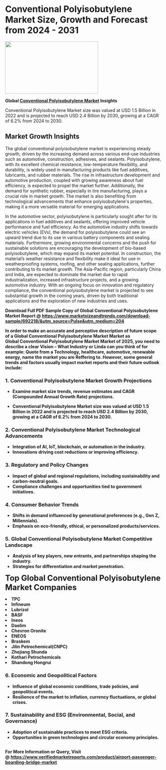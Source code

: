 <H1>Conventional Polyisobutylene Market Size, Growth and Forecast from 2024 - 2031</H1><img class="aligncenter size-medium wp-image-584254" src="https://thirdeyenews.in/wp-content/uploads/2024/09/Global-Market-Research-300x168.jpeg" alt="" width="300" height="168" /><p><strong>Global&nbsp;<a href="https://www.marketsizeandtrends.com/download-sample/692218/&amp;utm_source=Pulse&amp;utm_medium=204">Conventional Polyisobutylene Market</a> Insights</strong></p><p>Conventional Polyisobutylene Market size was valued at USD 1.5 Billion in 2022 and is projected to reach USD 2.4 Billion by 2030, growing at a CAGR of 6.2% from 2024 to 2030.</p><p><h2>Market Growth Insights</h2> <p>The global conventional polyisobutylene market is experiencing steady growth, driven by the increasing demand across various end-use industries such as automotive, construction, adhesives, and sealants. Polyisobutylene, with its excellent chemical resistance, low-temperature flexibility, and durability, is widely used in manufacturing products like fuel additives, lubricants, and rubber materials. The rise in infrastructure development and automotive production, coupled with growing awareness about fuel efficiency, is expected to propel the market further. Additionally, the demand for synthetic rubber, especially in tire manufacturing, plays a crucial role in market growth. The market is also benefiting from technological advancements that enhance polyisobutylene's properties, making it a more versatile material for emerging applications.</p> <p><strong></strong></p> <p>In the automotive sector, polyisobutylene is particularly sought after for its applications in fuel additives and sealants, offering improved vehicle performance and fuel efficiency. As the automotive industry shifts towards electric vehicles (EVs), the demand for polyisobutylene could see an upward trend due to its use in various battery components and sealing materials. Furthermore, growing environmental concerns and the push for sustainable solutions are encouraging the development of bio-based polyisobutylene, which may expand its market potential. In construction, the material’s weather resistance and flexibility make it ideal for use in weatherproofing systems, roofing, and other sealing applications, further contributing to its market growth. The Asia-Pacific region, particularly China and India, are expected to dominate the market due to rapid industrialization, increased infrastructure projects, and a growing automotive industry. With an ongoing focus on innovation and regulatory compliance, the conventional polyisobutylene market is projected to see substantial growth in the coming years, driven by both traditional applications and the exploration of new industries and uses.</p> <p><strong></p><p><span class=""><strong>Download Full PDF Sample Copy of Global Conventional Polyisobutylene Market Report</strong> @ <a href="https://www.marketsizeandtrends.com/download-sample/692218/&amp;utm_source=Pulse&amp;utm_medium=204" target="_blank">https://www.marketsizeandtrends.com/download-sample/692218/&amp;utm_source=Pulse&amp;utm_medium=204</a></span></p><p>In order to make an accurate and perceptive description of future scope of a Global&nbsp;Conventional Polyisobutylene Market Market as Global&nbsp;Conventional Polyisobutylene Market Market of 2025, you need to describe a clear Vision &ndash; What Industry or Linda can you think of for example: Quote from a Technology, healthcare, automotive, renewable energy, name the market you are Reffering to. However, some general trends and factors usually impact market reports and their future outlook include:</p><h3>1.&nbsp;<strong>Conventional Polyisobutylene Market Growth Projections</strong></h3><ul><li>Examine market size trends, revenue estimates and CAGR (Compounded Annual Growth Rate) projections.</li><li><p>Conventional Polyisobutylene Market size was valued at USD 1.5 Billion in 2022 and is projected to reach USD 2.4 Billion by 2030, growing at a CAGR of 6.2% from 2024 to 2030.</p></li></ul><h3>2.&nbsp;<strong>Conventional Polyisobutylene Market Technological Advancements</strong></h3><ul><li>Integration of AI, IoT, blockchain, or automation in the industry.</li><li>Innovations driving cost reductions or improving efficiency.</li></ul><h3>3.&nbsp;<strong>Regulatory and Policy Changes</strong></h3><ul><li>Impact of global and regional regulations, including sustainability and carbon-neutral goals.</li><li>Compliance challenges and opportunities tied to government initiatives.</li></ul><h3>4.&nbsp;<strong>Consumer Behavior Trends</strong></h3><ul><li>Shifts in demand influenced by generational preferences (e.g., Gen Z, Millennials).</li><li>Emphasis on eco-friendly, ethical, or personalized products/services.</li></ul><h3>5.&nbsp;<strong>Global Conventional Polyisobutylene Market Competitive Landscape</strong></h3><ul><li>Analysis of key players, new entrants, and partnerships shaping the industry.</li><li>Strategies for differentiation and market penetration.</li></ul><p data-pm-slice="1 1 []"><span style="color: inherit; font-family: inherit; font-size: 25px;">Top Global Conventional Polyisobutylene Market Companies</span></p><div class="" data-test-id=""><p><li>TPC</li><li> Infineum</li><li> Lubrizol</li><li> BASF</li><li> Ineos</li><li> Daelim</li><li> Chevron Oronite</li><li> ENEOS</li><li> Braskem</li><li> Jilin Petrochemical(CNPC)</li><li> Zhejiang Shunda</li><li> Kothari Petrochemicals</li><li> Shandong Hongrui</li></p></div><h3>6.&nbsp;<strong>Economic and Geopolitical Factors</strong></h3><ul><li>Influence of global economic conditions, trade policies, and geopolitical events.</li><li>Resilience of the market to inflation, currency fluctuations, or global crises.</li></ul><h3>7.&nbsp;<strong>Sustainability and ESG (Environmental, Social, and Governance)</strong></h3><ul><li>Adoption of sustainable practices to meet ESG criteria.</li><li>Opportunities in green technologies and circular economy principles.</li></ul><h2><strong style="font-size: 14px;">For More Information or Query, Visit @&nbsp;</strong><a style="background-color: #ffffff; font-size: 14px;" href="https://www.marketsizeandtrends.com/report/conventional-polyisobutylene-market/" target="_blank">https://www.verifiedmarketreports.com/product/airport-passenger-boarding-bridge-market</a></h2>
